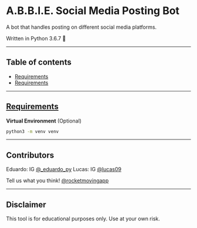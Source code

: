 # A.B.B.I.E. Social Media Posting Bot

A bot that handles posting on different social media platforms.

Written in Python 3.6.7 🐍

---

## Table of contents

* [Requirements](https://github.com/rocketmovingapp/abbie_social_post_bot#requirements)
* [Requirements](https://github.com/rocketmovingapp/abbie_social_post_bot#requirements)

---

## [Requirements](#requirements)

<strong>Virtual Environment</strong> (Optional)
 ```bash
python3 -m venv venv
 ```

---

## Contributors

Eduardo: IG [@_eduardo_py](https://www.instagram.com/_eduardo_py)
Lucas: IG [@lucas09](https://www.instagram.com/lucas039)

Tell us what you think! [@rocketmovingapp](https://www.instagram.com/rocketmovingapp)

---

## Disclaimer

This tool is for educational purposes only. Use at your own risk.